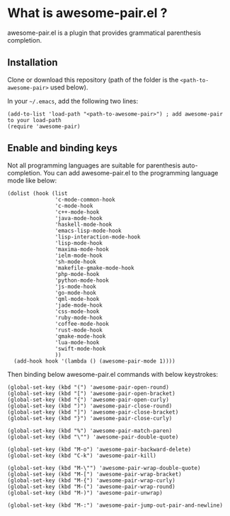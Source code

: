 # What is awesome-pair.el ?
awesome-pair.el is a plugin that provides grammatical parenthesis completion.

## Installation
Clone or download this repository (path of the folder is the `<path-to-awesome-pair>` used below).

In your `~/.emacs`, add the following two lines:
```Elisp
(add-to-list 'load-path "<path-to-awesome-pair>") ; add awesome-pair to your load-path
(require 'awesome-pair)
```

## Enable and binding keys
Not all programming languages ​​are suitable for parenthesis auto-completion.
You can add awesome-pair.el to the programming language mode like below:

```Elisp
(dolist (hook (list
               'c-mode-common-hook
               'c-mode-hook
               'c++-mode-hook
               'java-mode-hook
               'haskell-mode-hook
               'emacs-lisp-mode-hook
               'lisp-interaction-mode-hook
               'lisp-mode-hook
               'maxima-mode-hook
               'ielm-mode-hook
               'sh-mode-hook
               'makefile-gmake-mode-hook
               'php-mode-hook
               'python-mode-hook
               'js-mode-hook
               'go-mode-hook
               'qml-mode-hook
               'jade-mode-hook
               'css-mode-hook
               'ruby-mode-hook
               'coffee-mode-hook
               'rust-mode-hook
               'qmake-mode-hook
               'lua-mode-hook
               'swift-mode-hook
               ))
  (add-hook hook '(lambda () (awesome-pair-mode 1))))
```

Then binding below awesome-pair.el commands with below keystrokes:

```Elisp
(global-set-key (kbd "(") 'awesome-pair-open-round)
(global-set-key (kbd "[") 'awesome-pair-open-bracket)
(global-set-key (kbd "{") 'awesome-pair-open-curly)
(global-set-key (kbd ")") 'awesome-pair-close-round)
(global-set-key (kbd "]") 'awesome-pair-close-bracket)
(global-set-key (kbd "}") 'awesome-pair-close-curly)

(global-set-key (kbd "%") 'awesome-pair-match-paren)
(global-set-key (kbd "\"") 'awesome-pair-double-quote)

(global-set-key (kbd "M-o") 'awesome-pair-backward-delete) 
(global-set-key (kbd "C-k") 'awesome-pair-kill)

(global-set-key (kbd "M-\"") 'awesome-pair-wrap-double-quote) 
(global-set-key (kbd "M-[") 'awesome-pair-wrap-bracket)
(global-set-key (kbd "M-{") 'awesome-pair-wrap-curly)
(global-set-key (kbd "M-(") 'awesome-pair-wrap-round)
(global-set-key (kbd "M-)") 'awesome-pair-unwrap)

(global-set-key (kbd "M-:") 'awesome-pair-jump-out-pair-and-newline) 
```
